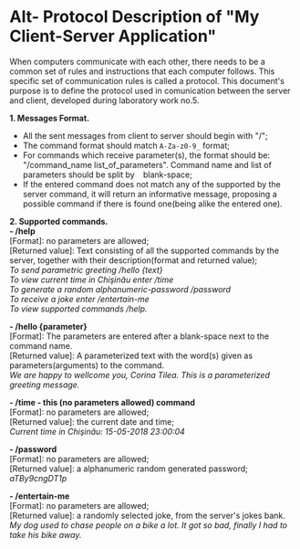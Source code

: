 Alt- Protocol Description of "My Client-Server Application"
======

When computers communicate with each other, there needs to be a common set of rules and instructions that each computer follows. This specific set of communication rules is called a protocol. 
This document's purpose is to define the protocol used in comunication between the server and client, developed during laboratory work no.5.

**1. Messages Format.**
- All the sent messages from client to server should begin with "/";
- The command format should match `A-Za-z0-9_` format;
- For commands which receive parameter(s), the format should be: "/command_name list_of_parameters". Command name and list of parameters should be split by ` ` blank-space;
- If the entered command does not match any of the supported by the server command, it will return an informative message, proposing a possible command if there is found one(being alike the entered one).


**2. Supported commands.**<br/>
**- /help**<br/>
[Format]: no parameters are allowed;<br/>
[Returned value]: Text consisting of all the supported commands by the server, together with their description(format and returned value);<br/>
*To send parametric greeting /hello {text}<br/>
To view current time in Сhişinău enter /time<br/>
To generate a random alphanumeric-password /password<br/>
To receive a joke enter /entertain-me<br/>
To view supported commands /help.<br/>*

**- /hello {parameter}**<br/>
[Format]: The parameters are entered after a blank-space next to the command name.<br/>
[Returned value]: A parameterized text with the word(s) given as parameters(arguments) to the command.<br/>
*We are happy to wellcome you, Corina Tilea. This is a parameterized greeting message.*

**- /time - this (no parameters allowed) command** <br/>
[Format]: no parameters are allowed;<br/>
[Returned value]: the current date and time;<br/>
*Current time in Сhişinău: 15-05-2018 23:00:04*

**- /password**<br/>
[Format]: no parameters are allowed;<br/>
[Returned value]: a alphanumeric random generated password;<br/>
*aTBy9cngDT1p*

**- /entertain-me**<br/>
[Format]: no parameters are allowed; <br/>
[Returned value]: a randomly selected joke, from the server's jokes bank.<br/>
*My dog used to chase people on a bike a lot. It got so bad, finally I had to take his bike away.*

